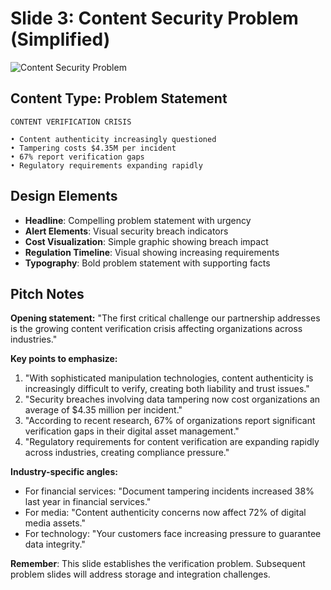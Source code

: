 # Slide 3: Content Security Problem (Simplified)

![Content Security Problem](../images/slide3.png)

## Content Type: Problem Statement

```
CONTENT VERIFICATION CRISIS

• Content authenticity increasingly questioned
• Tampering costs $4.35M per incident
• 67% report verification gaps
• Regulatory requirements expanding rapidly
```

## Design Elements

- **Headline**: Compelling problem statement with urgency
- **Alert Elements**: Visual security breach indicators
- **Cost Visualization**: Simple graphic showing breach impact
- **Regulation Timeline**: Visual showing increasing requirements
- **Typography**: Bold problem statement with supporting facts

## Pitch Notes

**Opening statement:**
"The first critical challenge our partnership addresses is the growing content verification crisis affecting organizations across industries."

**Key points to emphasize:**
1. "With sophisticated manipulation technologies, content authenticity is increasingly difficult to verify, creating both liability and trust issues."
2. "Security breaches involving data tampering now cost organizations an average of $4.35 million per incident."
3. "According to recent research, 67% of organizations report significant verification gaps in their digital asset management."
4. "Regulatory requirements for content verification are expanding rapidly across industries, creating compliance pressure."

**Industry-specific angles:**
- For financial services: "Document tampering incidents increased 38% last year in financial services."
- For media: "Content authenticity concerns now affect 72% of digital media assets."
- For technology: "Your customers face increasing pressure to guarantee data integrity."

**Remember**: This slide establishes the verification problem. Subsequent problem slides will address storage and integration challenges.